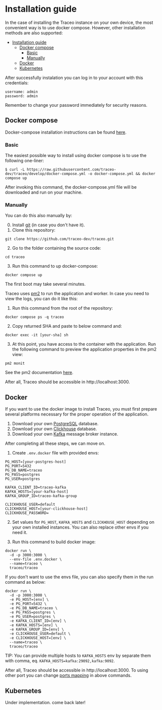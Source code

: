 # Installation guide

In the case of installing the Traceo instance on your own device, the most convenient way is to use docker compose. However, other installation methods are also supported:

- [Installation guide](#installation-guide)
  - [Docker compose](#docker-compose)
    - [Basic](#basic)
    - [Manually](#manually)
  - [Docker](#docker)
  - [Kubernetes](#kubernetes)

After successfully instalation you can log in to your account with this credentials:
```
username: admin
password: admin
```
Remember to change your password immediately for security reasons.

## Docker compose
Docker-compose installation instructions can be found [here](https://docs.docker.com/compose/install/).

### Basic
The easiest possible way to install using docker compose is to use the following one-liner:
```
$ curl -L https://raw.githubusercontent.com/traceo-dev/traceo/develop/docker-compose.yml -o docker-compose.yml && docker compose up
```
After invoking this command, the docker-compose.yml file will be downloaded and run on your machine.

### Manually
You can do this also manually by:

0. Install [git](https://git-scm.com/book/en/v2/Getting-Started-Installing-Git) (in case you don't have it).
1. Clone this repository:
```
git clone https://github.com/traceo-dev/traceo.git
```
2. Go to the folder containing the source code:
```
cd traceo
```
3. Run this command to up docker-compose:
```
docker compose up
```

The first boot may take several minutes. 




Traceo uses [pm2](https://pm2.keymetrics.io/) to run the application and worker. In case you need to view the logs, you can do it like this:

1. Run this command from the root of the repository:
```
docker compose ps -q traceo
```
2. Copy returned SHA and paste to below command and:
```
docker exec -it [your-sha] sh
```
3. At this point, you have access to the container with the application. Run the following command to preview the application properties in the pm2 view:
```
pm2 monit
```

See the pm2 documentation [here](https://pm2.keymetrics.io/docs/usage/docker-pm2-nodejs/).

After all, Traceo should be accessible in http://localhost:3000.

<!-- This docker-compose.yml default is using latest image from docker registry. If you want to use different version of Traceo Instance you can define tag like below:
```
TAG=1.0.0 docker compose up
``` 

List of available docker images can be found in [docker registry](https://hub.docker.com/repository/docker/traceo/traceo/tags?page=1&ordering=last_updated).-->


## Docker

If you want to use the docker image to install Traceo, you must first prepare several platforms necessary for the proper operation of the application.

1. Download your own [PostgreSQL](https://www.postgresql.org/download/) database.
2. Download your own [Clickhouse](https://clickhouse.com/docs/en/install) database.
3. Download your own [Kafka](https://kafka.apache.org/quickstart) message broker instance.

After completing all these steps, we can move on.

1. Create `.env.docker` file with provided envs:
```
PG_HOST=[your-postgres-host]
PG_PORT=5432
PG_DB_NAME=traceo
PG_PASS=postgres
PG_USER=postgres

KAFKA_CLIENT_ID=traceo-kafka
KAFKA_HOSTS=[your-kafka-host]
KAFKA_GROUP_ID=traceo-kafka-group

CLICKHOUSE_USER=default
CLICKHOUSE_HOST=[your-clickhouse-host]
CLICKHOUSE_PASSWORD=
```
2. Set values for `PG_HOST`, `KAFKA_HOSTS` and `CLICKHOUSE_HOST` depending on your own installed instances. You can also replace other envs if you need it.

3. Run this command to build docker image:
```
docker run \
  -d -p 3000:3000 \
  --env-file .env.docker \
  --name=traceo \
  traceo/traceo
```

If you don't want to use the envs file, you can also specify them in the run command as below:
```
docker run \
  -d -p 3000:3000 \
  -e PG_HOST=[env] \
  -e PG_PORT=5432 \
  -e PG_DB_NAME=traceo \
  -e PG_PASS=postgres \
  -e PG_USER=postgres \
  -e KAFKA_CLIENT_ID=[env] \
  -e KAFKA_HOSTS=[env] \
  -e KAFKA_GROUP_ID=[env] \
  -e CLICKHOUSE_USER=default \
  -e CLICKHOUSE_HOST=[env] \
  --name=traceo \
  traceo/traceo
```

TIP: You can provide multiple hosts to `KAFKA_HOSTS` env by separate them with comma, eq. `KAFKA_HOSTS=kafka:29092,kafka:9092`.

After all, Traceo should be accessible in http://localhost:3000. To using other port you can change [ports mapping](https://docs.docker.com/config/containers/container-networking/) in above commands.

## Kubernetes

Under implementation. come back later!
